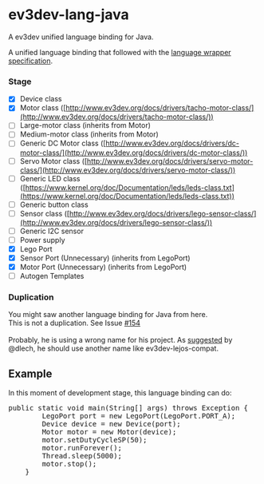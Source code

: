 # ev3dev-lang-java
A ev3dev unified language binding for Java.

A unified language binding that followed with the [language wrapper specification](http://ev3dev-lang.readthedocs.org/en/latest/spec.html).

### Stage
- [x] Device class
- [x] Motor class ([http://www.ev3dev.org/docs/drivers/tacho-motor-class/](http://www.ev3dev.org/docs/drivers/tacho-motor-class/))
- [ ] Large-motor class (inherits from Motor)
- [ ] Medium-motor class (inherits from Motor)
- [ ] Generic DC Motor class ([http://www.ev3dev.org/docs/drivers/dc-motor-class/](http://www.ev3dev.org/docs/drivers/dc-motor-class/))
- [ ] Servo Motor class ([http://www.ev3dev.org/docs/drivers/servo-motor-class/](http://www.ev3dev.org/docs/drivers/servo-motor-class/))
- [ ] Generic LED class ([https://www.kernel.org/doc/Documentation/leds/leds-class.txt](https://www.kernel.org/doc/Documentation/leds/leds-class.txt))
- [ ] Generic button class
- [ ] Sensor class ([http://www.ev3dev.org/docs/drivers/lego-sensor-class/](http://www.ev3dev.org/docs/drivers/lego-sensor-class/))
- [ ] Generic I2C sensor
- [ ] Power supply
- [x] Lego Port
- [x] Sensor Port (Unnecessary) (inherits from LegoPort)
- [x] Motor Port (Unnecessary) (inherits from LegoPort)
- [ ] Autogen Templates

### Duplication
You might saw another language binding for Java from here.<br>
This is not a duplication. See Issue [#154](https://github.com/ev3dev/ev3dev-lang/issues/154#issuecomment-203562758)<br>
<br>
Probably, he is using a wrong name for his project. As [suggested](https://github.com/ev3dev/ev3dev-lang/issues/154#issuecomment-203538860) by @dlech, he should use another name like ev3dev-lejos-compat.

## Example
In this moment of development stage, this language binding can do:
<div class="highlight highlight-java">
<pre>
public static void main(String[] args) throws Exception {
		LegoPort port = new LegoPort(LegoPort.PORT_A);
		Device device = new Device(port);
		Motor motor = new Motor(device);
		motor.setDutyCycleSP(50);
		motor.runForever();
		Thread.sleep(5000);
		motor.stop();
	}
</pre>
</div>